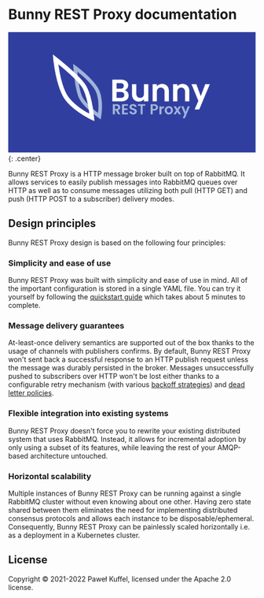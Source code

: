 # Bunny REST Proxy documentation

![Bunny REST Proxy logo](./assets/bunny-rest-proxy-logo-dark.svg){: .center}

Bunny REST Proxy is a HTTP message broker built on top of RabbitMQ. It allows services to easily publish messages into RabbitMQ queues over HTTP as well as to consume messages utilizing both pull (HTTP GET) and push (HTTP POST to a subscriber) delivery modes.

## Design principles

Bunny REST Proxy design is based on the following four principles:

### Simplicity and ease of use

Bunny REST Proxy was built with simplicity and ease of use in mind. All of the important configuration is stored in a single YAML file. You can try it yourself by following the [quickstart guide](getting-started.md) which takes about 5 minutes to complete.

### Message delivery guarantees

At-least-once delivery semantics are supported out of the box thanks to the usage of channels with publishers confirms. By default, Bunny REST Proxy won't sent back a successful response to an HTTP publish request unless the message was durably persisted in the broker. Messages unsuccessfully pushed to subscribers over HTTP won't be lost either thanks to a configurable retry mechanism (with various [backoff strategies](subscribers/retry-backoff-strategies.md)) and [dead letter policies](subscribers/dead-letter-policies.md).

### Flexible integration into existing systems

Bunny REST Proxy doesn't force you to rewrite your existing distributed system that uses RabbitMQ. Instead, it allows for incremental adoption by only using a subset of its features, while leaving the rest of your AMQP-based architecture untouched.

### Horizontal scalability

Multiple instances of Bunny REST Proxy can be running against a single RabbitMQ cluster without even knowing about one other. Having zero state shared between them eliminates the need for implementing distributed consensus protocols and allows each instance to be disposable/ephemeral. Consequently, Bunny REST Proxy can be painlessly scaled horizontally i.e. as a deployment in a Kubernetes cluster.

## License

Copyright © 2021-2022 Paweł Kuffel, licensed under the Apache 2.0 license.